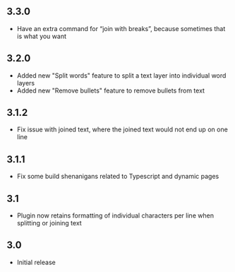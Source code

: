 ## 3.3.0

* Have an extra command for “join with breaks”, because sometimes that is what you want

## 3.2.0

* Added new "Split words" feature to split a text layer into individual word layers
* Added new "Remove bullets" feature to remove bullets from text

## 3.1.2

* Fix issue with joined text, where the joined text would not end up on one line

## 3.1.1

* Fix some build shenanigans related to Typescript and dynamic pages

## 3.1

* Plugin now retains formatting of individual characters per line when splitting or joining text

## 3.0

* Initial release